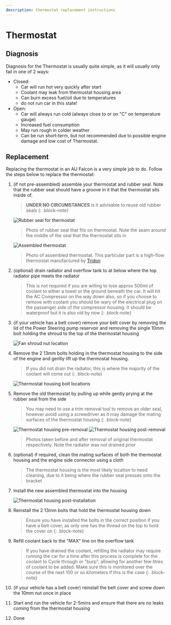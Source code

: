 ```yaml
---
description: thermostat replacement instructions
---
```


# Thermostat

## Diagnosis

Diagnosis for the Thermostat is usually quite simple, as it will usually only fail in one of 2 ways:

- Closed:
  - Car will run hot very quickly after start
  - Coolant may leak from thermostat housing area
  - Can burn excess fuel/oil due to temperatures
  - <span class="bad-highlight">do not run car in this state!</span>
- Open:
  - Car will always run cold (always close to or on "C" on temperature gauge)
  - Increased fuel consumption
  - May run rough in colder weather
  - Can be run short-term, but not recommended due to possible engine damage and low cost of Thermostat.

## Replacement
Replacing the thermostat in an AU Falcon is a very simple job to do. Follow the steps below to replace the thermostat:

1. (if not pre-assembled) assemble your thermostat and rubber seal. Note that the rubber seal should have a groove in it that the thermostat sits inside of.

    > **UNDER NO CIRCUMSTANCES** is it advisable to reuse old rubber seals
    {: .block-note}

    ![Rubber seal for thermostat](./rubber-seal.jpg)

    > Photo of rubber seal that fits on thermostat. Note the seam around the middle of the seal that the thermostat sits in

    ![Assembled thermostat](./assembled-thermostat.jpg)

    > Photo of assembled thermostat. This particular part is a high-flow thermostat manufactured by [Tridon](../../Credits.md#sources)

1. (optional) drain radiator and overflow tank to at below where the top radiator pipe meets the radiator

    > This is not required if you are willing to lose approx 500ml of coolant to either a towel or the ground beneath the car. It will hit the AC Compressor on the way down also, so if you choose to remove with coolant you should be wary of the electrical plug on the passenger side of the compressor housing. It should be waterproof but it is also old by now
    {: .block-note}

1. (if your vehicle has a belt cover) remove your belt cover by removing the lid of the Power Steering pump reservoir and removing the single 10mm bolt holding the shroud to the top of the thermostat housing

    ![Fan shroud nut location](./fan-shroud-bolt.jpg)

1. Remove the 2 13mm bolts holding in the thermostat housing to the side of the engine and gently lift up the thermostat housing.

    > If you did not drain the radiator, this is where the majority of the coolant will come out
    {: .block-note}

    ![Thermostat housing bolt locations](./thermostat-bolts.jpg)

1. Remove the old thermostat by pulling up while gently prying at the rubber seal from the side
    
    >You may need to use a trim removal tool to remove an older seal, however avoid using a screwdriver as it may damage the mating surfaces of the thermostat housing
    {: .block-note}

    ![Thermostat housing pre-removal](./thermostat-exposed-old.jpg)
    ![Thermostat housing post-removal](./thermostat-exposed-removed.jpg)

    > Photos taken before and after removal of original thermostat respectively. Note the radiator was not drained prior

1. (optional) if required, clean the mating surfaces of both the thermostat housing and the engine side connector using a cloth

    > The thermostat housing is the most likely location to need cleaning, due to it being where the rubber seal presses onto the bracket
1. Install the new assembled thermostat into the housing

    ![Thermostat housing post-installation](./thermostat-exposed-new.jpg)

1. Reinstall the 2 13mm bolts that hold the thermostat housing down

    > Ensure you have installed the bolts in the correct position if you have a belt cover, as only one has the thread on the top to hold the cover on
    {: .block-note}
    
1. Refill coolant back to the "MAX" line on the overflow tank

    > If you have drained the coolant, refilling the radiator may require running the car for a time after this process is complete for the coolant to Cycle through or "burp", allowing for another few litres of coolant to be added. Make sure this is monitored over the course of the next 100 or so kilometers if this is the case
    {: .block-note}

1. (if your vehicle has a belt cover) reinstall the belt cover and screw down the 10mm nut once in place
1. Start and run the vehicle for 2-5mins and ensure that there are no leaks coming from the thermostat housing
1. Done